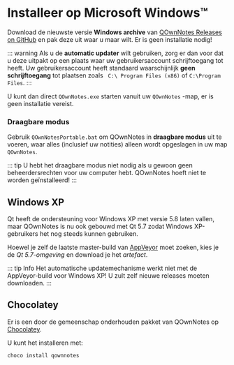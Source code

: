 # Installeer op Microsoft Windows™

Download de nieuwste versie **Windows archive** van [QOwnNotes Releases on GitHub](https://github.com/pbek/QOwnNotes/releases) en pak deze uit waar u maar wilt. Er is geen installatie nodig!

::: warning
Als u de **automatic updater** wilt gebruiken, zorg er dan voor dat u deze uitpakt op een plaats waar uw gebruikersaccount schrijftoegang tot heeft. Uw gebruikersaccount heeft standaard waarschijnlijk **geen schrijftoegang** tot plaatsen zoals ` C:\ Program Files (x86)` of `C:\Program Files`.
:::

U kunt dan direct `QOwnNotes.exe` starten vanuit uw `QOwnNotes` -map, er is geen installatie vereist.

### Draagbare modus

Gebruik `QOwnNotesPortable.bat` om QOwnNotes in **draagbare modus** uit te voeren, waar alles (inclusief uw notities) alleen wordt opgeslagen in uw map `QOwnNotes`.

::: tip
U hebt het draagbare modus niet nodig als u gewoon geen beheerdersrechten voor uw computer hebt. QOwnNotes hoeft niet te worden geïnstalleerd!
:::

## Windows XP

Qt heeft de ondersteuning voor Windows XP met versie 5.8 laten vallen, maar QOwnNotes is nu ook gebouwd met Qt 5.7 zodat Windows XP-gebruikers het nog steeds kunnen gebruiken.

Hoewel je zelf de laatste master-build van [AppVeyor](https://ci.appveyor.com/project/pbek/qownnotes/history) moet zoeken, kies je de *Qt 5.7-omgeving* en download je het *artefact*.

::: tip Info
Het automatische updatemechanisme werkt niet met de AppVeyor-build voor Windows XP! U zult zelf nieuwe releases moeten downloaden.
:::

## Chocolatey

Er is een door de gemeenschap onderhouden pakket van QOwnNotes op [Chocolatey](https://chocolatey.org/packages/qownnotes/).

U kunt het installeren met:

```shell
choco install qownnotes
```
